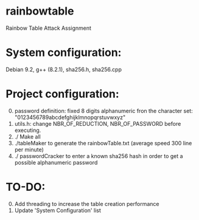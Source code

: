 # rainbowtable
Rainbow Table Attack Assignment

# System configuration:
Debian 9.2, g++ (8.2.1), sha256.h, sha256.cpp


# Project configuration:

0. password definition: fixed 8 digits alphanumeric fron the character set: "0123456789abcdefghijklmnopqrstuvwxyz"
1. utils.h: change NBR_OF_REDUCTION, NBR_OF_PASSWORD before executing.
2. ./ Make all
3. ./tableMaker to generate the rainbowTable.txt (average speed 300 line per minute)
4. ./ passwordCracker to enter a known sha256 hash in order to get a possible alphanumeric password

# TO-DO:

0. Add threading to increase the table creation performance
1. Update 'System Configuration' list




